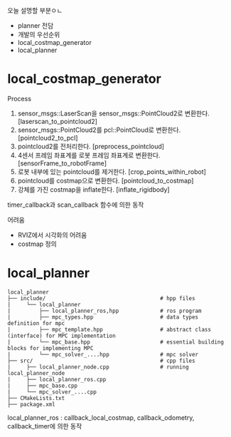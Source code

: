 오늘 설명할 부분ㅇㄴ

- planner 전담
- 개발의 우선순위
- local_costmap_generator
- local_planner

# local_costmap_generator

Process

1. sensor_msgs::LaserScan을 sensor_msgs::PointCloud2로 변환한다. [laserscan_to_pointcloud2]
2. sensor_msgs::PointCloud2를 pcl::PointCloud로 변환한다. [pointcloud2_to_pcl]
3. pointcloud2를 전처리한다. [preprocess_pointcloud]
4. 4센서 프레임 좌표계를 로봇 프레임 좌표계로 변환한다. [sensorFrame_to_robotFrame]
5. 로봇 내부에 있는 pointcloud를 제거한다. [crop_points_within_robot]
6. pointcloud를 costmap으로 변환한다. [pointcloud_to_costmap]
7. 강체를 가진 costmap을 inflate한다. [inflate_rigidbody]

timer_callback과 scan_callback 함수에 의한 동작

어려움

- RVIZ에서 시각화의 어려움
- costmap 정의

# local_planner

    local_planner
    ├── include/                                    # hpp files
    |     └── local_planner                           
    |         ├── local_planner_ros,hpp             # ros program
    |         ├── mpc_types.hpp                     # data types definition for mpc
    |         ├── mpc_template.hpp                  # abstract class (interface) for MPC implementation
    |         └── mpc_base.hpp                      # essential building blocks for implementing MPC
    |         └── mpc_solver_....hpp                # mpc solver
    ├── src/                                        # cpp files
    |     ├── local_planner_node.cpp                # running local_planner_node
    |     ├── local_planner_ros.cpp
    |     ├── mpc_base.cpp                 
    |     └── mpc_solver_....cpp                
    ├── CMakeLists.txt                       
    ├── package.xml 

local_planner_ros : callback_local_costmap, callback_odometry, callback_timer에 의한 동작
